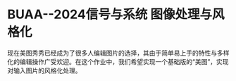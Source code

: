 # BUAA--2024信号与系统 图像处理与风格化
现在美图秀秀已经成为了很多人编辑图片的选择，其由于简单易上手的特性与多样化的编辑操作广受欢迎。在这个作业中，我们希望实现一个基础版的“美图”，实现对输入图片的风格化处理。
